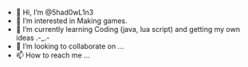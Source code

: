 - 👋 Hi, I’m @5had0wL1n3
- 👀 I’m interested in Making games.
- 🌱 I’m currently learning Coding (java, lua script) and getting my own ideas .-_.-
- 💞️ I’m looking to collaborate on ...
- 📫 How to reach me ...

<!---
5had0wL1n3/5had0wL1n3 is a ✨ special ✨ repository because its `README.md` (this file) appears on your GitHub profile.
You can click the Preview link to take a look at your changes.
--->
